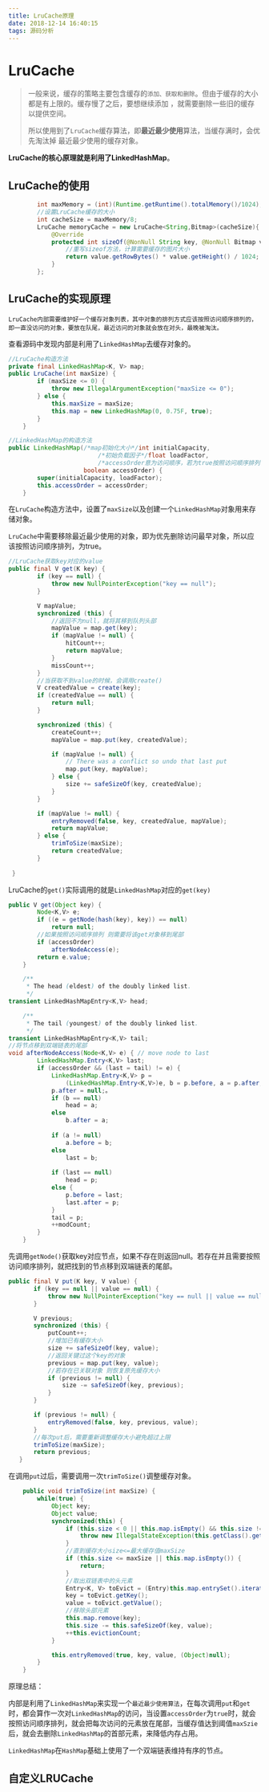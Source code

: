 ```yaml
---
title: LruCache原理
date: 2018-12-14 16:40:15
tags: 源码分析
---
```


# LruCache

> 一般来说，缓存的策略主要包含缓存的`添加、获取和删除`。但由于缓存的大小都是有上限的。缓存慢了之后，要想继续添加 ，就需要删除一些旧的缓存以提供空间。
>
> 所以使用到了`LruCache`缓存算法，即**最近最少使用**算法，当缓存满时，会优先淘汰掉 最近最少使用的缓存对象。

**LruCache的核心原理就是利用了LinkedHashMap**。

## LruCache的使用

```java
        int maxMemory = (int)(Runtime.getRuntime().totalMemory()/1024);
        //设置LruCache缓存的大小
        int cacheSize = maxMemory/8;
        LruCache memoryCache = new LruCache<String,Bitmap>(cacheSize){
            @Override
            protected int sizeOf(@NonNull String key, @NonNull Bitmap value) {
                //重写sizeof方法，计算需要缓存的图片大小
                return value.getRowBytes() * value.getHeight() / 1024;
            }
        };
```

## LruCache的实现原理

`LruCache内部需要维护好一个缓存对象列表，其中对象的排列方式应该按照访问顺序排列的，即一直没访问的对象，要放在队尾，最近访问的对象就会放在对头，最晚被淘汰。`

查看源码中发现内部是利用了`LinkedHashMap`去缓存对象的。

```java
//LruCache构造方法
private final LinkedHashMap<K, V> map;    
public LruCache(int maxSize) {
        if (maxSize <= 0) {
            throw new IllegalArgumentException("maxSize <= 0");
        } else {
            this.maxSize = maxSize;
            this.map = new LinkedHashMap(0, 0.75F, true);
        }
    }

//LinkedHashMap的构造方法
public LinkedHashMap(/*map初始化大小*/int initialCapacity,
                         /*初始负载因子*/float loadFactor,
                         /*accessOrder意为访问顺序，若为true按照访问顺序排列，false则为插入顺序排列*/
                     boolean accessOrder) {
        super(initialCapacity, loadFactor);
        this.accessOrder = accessOrder;
    }

```

在`LruCache`构造方法中，设置了`maxSize`以及创建一个`LinkedHashMap`对象用来存储对象。

`LruCache`中需要移除最近最少使用的对象，即为优先删除访问最早对象，所以应该按照访问顺序排列，为true。

```java
//LruCache获取key对应的value 
public final V get(K key) {
        if (key == null) {
            throw new NullPointerException("key == null");
        }

        V mapValue;
        synchronized (this) {
            //返回不为null，就将其移到队列头部
            mapValue = map.get(key);
            if (mapValue != null) {
                hitCount++;
                return mapValue;
            }
            missCount++;
        }
        //当获取不到value的时候，会调用create()
        V createdValue = create(key);
        if (createdValue == null) {
            return null;
        }

        synchronized (this) {
            createCount++;
            mapValue = map.put(key, createdValue);

            if (mapValue != null) {
                // There was a conflict so undo that last put
                map.put(key, mapValue);
            } else {
                size += safeSizeOf(key, createdValue);
            }
        }

        if (mapValue != null) {
            entryRemoved(false, key, createdValue, mapValue);
            return mapValue;
        } else {
            trimToSize(maxSize);
            return createdValue;
        } 
   
 }
```

LruCache的`get()`实际调用的就是`LinkedHashMap`对应的`get(key)`

```java
public V get(Object key) {
        Node<K,V> e;
        if ((e = getNode(hash(key), key)) == null)
            return null;
        //如果按照访问顺序排列 则需要将该get对象移到尾部
        if (accessOrder)
            afterNodeAccess(e);
        return e.value;
    }

    /**
     * The head (eldest) of the doubly linked list.
     */
transient LinkedHashMapEntry<K,V> head;

    /**
     * The tail (youngest) of the doubly linked list.
     */
transient LinkedHashMapEntry<K,V> tail;
//将节点移到双端链表的尾部
void afterNodeAccess(Node<K,V> e) { // move node to last
        LinkedHashMap.Entry<K,V> last;
        if (accessOrder && (last = tail) != e) {
            LinkedHashMap.Entry<K,V> p =
                (LinkedHashMap.Entry<K,V>)e, b = p.before, a = p.after;
            p.after = null;。 
            if (b == null)
                head = a;
            else
                b.after = a;
            
            if (a != null)
                a.before = b;
            else
                last = b;
            
            if (last == null)
                head = p;
            else {
                p.before = last;
                last.after = p;
            }
            tail = p;
            ++modCount;
        }
    }
```

先调用`getNode()`获取key对应节点，如果不存在则返回null。若存在并且需要按照访问顺序排列，就把找到的节点移到双端链表的尾部。

 ```java
public final V put(K key, V value) {
        if (key == null || value == null) {
            throw new NullPointerException("key == null || value == null");
        }

        V previous;
        synchronized (this) {
            putCount++;
            //增加已有缓存大小
            size += safeSizeOf(key, value);
            //返回关键过这个key的对象
            previous = map.put(key, value);
            //若存在已关联对象 则恢复原先缓存大小
            if (previous != null) {
                size -= safeSizeOf(key, previous);
            }
        }

        if (previous != null) {
            entryRemoved(false, key, previous, value);
        }
        //每次put后，需要重新调整缓存大小避免超过上限
        trimToSize(maxSize);
        return previous;
    }

 ```

在调用`put`过后，需要调用一次`trimToSize()`调整缓存对象。

```java
    public void trimToSize(int maxSize) {
        while(true) {
            Object key;
            Object value;
            synchronized(this) {
                if (this.size < 0 || this.map.isEmpty() && this.size != 0) {
                    throw new IllegalStateException(this.getClass().getName() + ".sizeOf() is reporting inconsistent results!");
                }
                //直到缓存大小size<=最大缓存值maxSize
                if (this.size <= maxSize || this.map.isEmpty()) {
                    return;
                }
                //取出双链表中的头元素
                Entry<K, V> toEvict = (Entry)this.map.entrySet().iterator().next();
                key = toEvict.getKey();
                value = toEvict.getValue();
                //移除头部元素
                this.map.remove(key);
                this.size -= this.safeSizeOf(key, value);
                ++this.evictionCount;
            }

            this.entryRemoved(true, key, value, (Object)null);
        }
    }
```

原理总结：

内部是利用了`LinkedHashMap`来实现一个`最近最少使用算法`，在每次调用`put`和`get`时，都会算作一次对`LinkedHashMap`的访问，当设置`accessOrder`为`true`时，就会按照访问顺序排列，就会把每次访问的元素放在尾部，当缓存值达到阈值`maxSzie`后，就会去删除`LinkedHashMap`的首部元素，来降低内存占用。

`LinkedHashMap`在`HashMap`基础上使用了一个双端链表维持有序的节点。



## 自定义LRUCache

